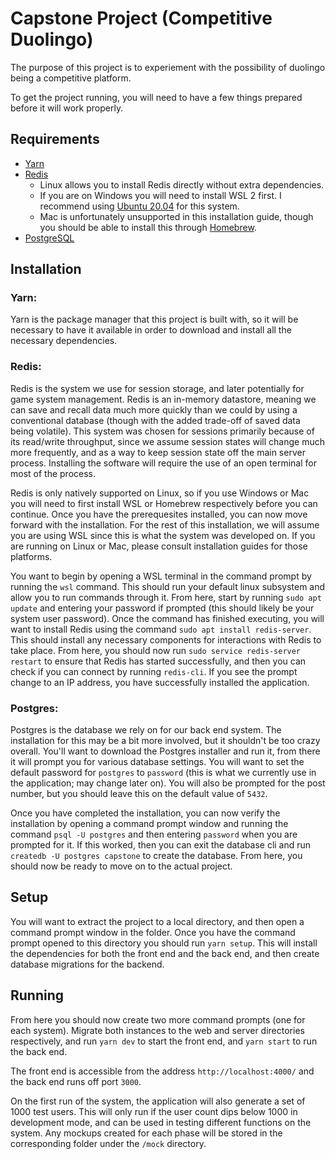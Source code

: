 # Capstone Project (Competitive Duolingo)

The purpose of this project is to experiement with the possibility of duolingo being a competitive platform.

To get the project running, you will need to have a few things prepared before it will work properly.

## Requirements

- [Yarn](https://classic.yarnpkg.com/en/docs/install/)
- [Redis](https://www.digitalocean.com/community/tutorials/how-to-install-and-secure-redis-on-ubuntu-20-04)
  - Linux allows you to install Redis directly without extra dependencies.
  - If you are on Windows you will need to install WSL 2 first. I recommend using [Ubuntu 20.04](https://www.microsoft.com/en-us/p/ubuntu-2004-lts/9n6svws3rx71) for this system.
  - Mac is unfortunately unsupported in this installation guide, though you should be able to install this through [Homebrew](https://phoenixnap.com/kb/install-redis-on-mac).
- [PostgreSQL](https://www.postgresql.org/)

## Installation

### Yarn:

Yarn is the package manager that this project is built with, so it will be necessary to have it available in order to download and install all the necessary dependencies.

### Redis: 

Redis is the system we use for session storage, and later potentially for game system management. Redis is an in-memory datastore, meaning we can save and recall data much more quickly than we could by using a conventional database (though with the added trade-off of saved data being volatile). This system was chosen for sessions primarily because of its read/write throughput, since we assume session states will change much more frequently, and as a way to keep session state off the main server process. Installing the software will require the use of an open terminal for most of the process.

Redis is only natively supported on Linux, so if you use Windows or Mac you will need to first install WSL or Homebrew respectively before you can continue. Once you have the prerequesites installed, you can now move forward with the installation. For the rest of this installation, we will assume you are using WSL since this is what the system was developed on. If you are running on Linux or Mac, please consult installation guides for those platforms.

You want to begin by opening a WSL terminal in the command prompt by running the `wsl` command. This should run your default linux subsystem and allow you to run commands through it. From here, start by running `sudo apt update` and entering your password if prompted (this should likely be your system user password). Once the command has finished executing, you will want to install Redis using the command `sudo apt install redis-server`. This should install any necessary components for interactions with Redis to take place. From here, you should now run `sudo service redis-server restart` to ensure that Redis has started successfully, and then you can check if you can connect by running `redis-cli`. If you see the prompt change to an IP address, you have successfully installed the application.

### Postgres:

Postgres is the database we rely on for our back end system. The installation for this may be a bit more involved, but it shouldn't be too crazy overall. You'll want to download the Postgres installer and run it, from there it will prompt you for various database settings. You will want to set the default password for `postgres` to `password` (this is what we currently use in the application; may change later on). You will also be prompted for the post number, but you should leave this on the default value of `5432`.

Once you have completed the installation, you can now verify the installation by opening a command prompt window and running the command `psql -U postgres` and then entering `password` when you are prompted for it. If this worked, then you can exit the database cli and run `createdb -U postgres capstone` to create the database. From here, you should now be ready to move on to the actual project.

## Setup

You will want to extract the project to a local directory, and then open a command prompt window in the folder. Once you have the command prompt opened to this directory you should run `yarn setup`. This will install the dependencies for both the front end and the back end, and then create database migrations for the backend.

## Running

From here you should now create two more command prompts (one for each system). Migrate both instances to the web and server directories respectively, and run `yarn dev` to start the front end, and `yarn start` to run the back end.

The front end is accessible from the address `http://localhost:4000/` and the back end runs off port `3000`. 

On the first run of the system, the application will also generate a set of 1000 test users. This will only run if the user count dips below 1000 in development mode, and can be used in testing different functions on the system. Any mockups created for each phase will be stored in the corresponding folder under the `/mock` directory.